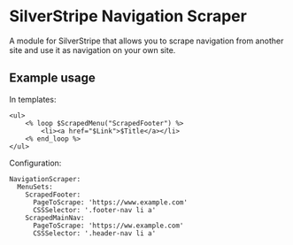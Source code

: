 # SilverStripe Navigation Scraper

A module for SilverStripe that allows you to scrape navigation from another site and use it as navigation on your own site.

## Example usage

In templates:

	<ul>
		<% loop $ScrapedMenu("ScrapedFooter") %>
			<li><a href="$Link">$Title</a></li>
		<% end_loop %>
	</ul>

Configuration:

	NavigationScraper:
	  MenuSets:
		ScrapedFooter:
		  PageToScrape: 'https://www.example.com'
		  CSSSelector: '.footer-nav li a'
		ScrapedMainNav:
		  PageToScrape: 'https://ww.example.com'
		  CSSSelector: '.header-nav li a'
